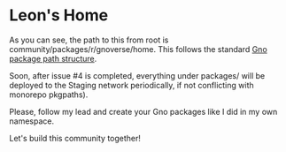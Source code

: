 # Leon's Home



As you can see, the path to this from root is community/packages/r/gnoverse/home. This follows
the standard [Gno package path structure](https://docs.gno.land/resources/gno-packages#package-path-structure).

Soon, after issue #4 is completed, everything under packages/ will be deployed to
the Staging network periodically, if not conflicting with monorepo pkgpaths).

Please, follow my lead and create your Gno packages like I did in my own namespace.

Let's build this community together!
